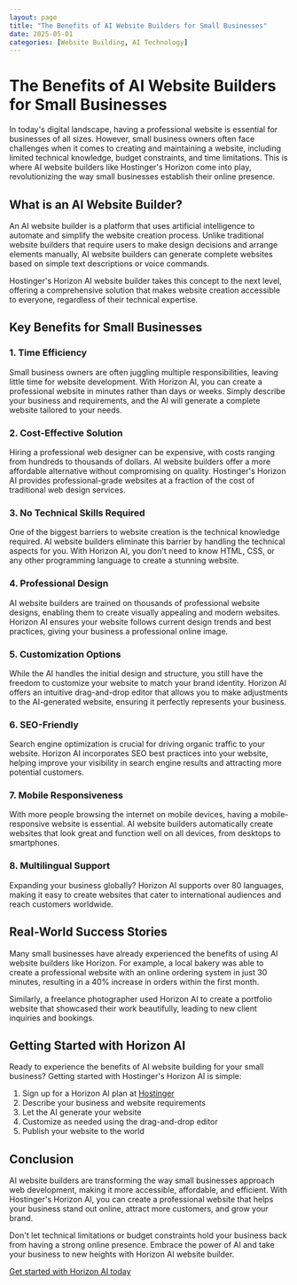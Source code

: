 ```yaml
---
layout: page
title: "The Benefits of AI Website Builders for Small Businesses"
date: 2025-05-01
categories: [Website Building, AI Technology]
---
```


# The Benefits of AI Website Builders for Small Businesses

In today's digital landscape, having a professional website is essential for businesses of all sizes. However, small business owners often face challenges when it comes to creating and maintaining a website, including limited technical knowledge, budget constraints, and time limitations. This is where AI website builders like Hostinger's Horizon come into play, revolutionizing the way small businesses establish their online presence.

## What is an AI Website Builder?

An AI website builder is a platform that uses artificial intelligence to automate and simplify the website creation process. Unlike traditional website builders that require users to make design decisions and arrange elements manually, AI website builders can generate complete websites based on simple text descriptions or voice commands.

Hostinger's Horizon AI website builder takes this concept to the next level, offering a comprehensive solution that makes website creation accessible to everyone, regardless of their technical expertise.

## Key Benefits for Small Businesses

### 1. Time Efficiency

Small business owners are often juggling multiple responsibilities, leaving little time for website development. With Horizon AI, you can create a professional website in minutes rather than days or weeks. Simply describe your business and requirements, and the AI will generate a complete website tailored to your needs.

### 2. Cost-Effective Solution

Hiring a professional web designer can be expensive, with costs ranging from hundreds to thousands of dollars. AI website builders offer a more affordable alternative without compromising on quality. Hostinger's Horizon AI provides professional-grade websites at a fraction of the cost of traditional web design services.

### 3. No Technical Skills Required

One of the biggest barriers to website creation is the technical knowledge required. AI website builders eliminate this barrier by handling the technical aspects for you. With Horizon AI, you don't need to know HTML, CSS, or any other programming language to create a stunning website.

### 4. Professional Design

AI website builders are trained on thousands of professional website designs, enabling them to create visually appealing and modern websites. Horizon AI ensures your website follows current design trends and best practices, giving your business a professional online image.

### 5. Customization Options

While the AI handles the initial design and structure, you still have the freedom to customize your website to match your brand identity. Horizon AI offers an intuitive drag-and-drop editor that allows you to make adjustments to the AI-generated website, ensuring it perfectly represents your business.

### 6. SEO-Friendly

Search engine optimization is crucial for driving organic traffic to your website. Horizon AI incorporates SEO best practices into your website, helping improve your visibility in search engine results and attracting more potential customers.

### 7. Mobile Responsiveness

With more people browsing the internet on mobile devices, having a mobile-responsive website is essential. AI website builders automatically create websites that look great and function well on all devices, from desktops to smartphones.

### 8. Multilingual Support

Expanding your business globally? Horizon AI supports over 80 languages, making it easy to create websites that cater to international audiences and reach customers worldwide.

## Real-World Success Stories

Many small businesses have already experienced the benefits of using AI website builders like Horizon. For example, a local bakery was able to create a professional website with an online ordering system in just 30 minutes, resulting in a 40% increase in orders within the first month.

Similarly, a freelance photographer used Horizon AI to create a portfolio website that showcased their work beautifully, leading to new client inquiries and bookings.

## Getting Started with Horizon AI

Ready to experience the benefits of AI website building for your small business? Getting started with Hostinger's Horizon AI is simple:

1. Sign up for a Horizon AI plan at [Hostinger](https://hostinger.it?REFERRALCODE=RABBITWORLD)
2. Describe your business and website requirements
3. Let the AI generate your website
4. Customize as needed using the drag-and-drop editor
5. Publish your website to the world

## Conclusion

AI website builders are transforming the way small businesses approach web development, making it more accessible, affordable, and efficient. With Hostinger's Horizon AI, you can create a professional website that helps your business stand out online, attract more customers, and grow your brand.

Don't let technical limitations or budget constraints hold your business back from having a strong online presence. Embrace the power of AI and take your business to new heights with Horizon AI website builder.

[Get started with Horizon AI today](https://hostinger.it?REFERRALCODE=RABBITWORLD)